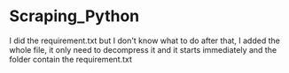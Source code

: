 # Scraping_Python

I did the requirement.txt but I don't know what to do after that, I added the whole file,
it only need to decompress it and it starts immediately and the folder contain the requirement.txt 
